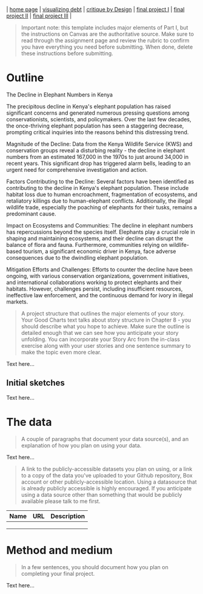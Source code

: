| [home page](https://xf3z.github.io/Xiaofan-portfolio/) | [visualizing debt](visualizing-government-debt) | [critique by Design](critique-by-design) | [final project I](final-project-part-one) | [final project II](final-project-part-two) | [final project III](final-project-part-three) |


> Important note: this template includes major elements of Part I, but the instructions on Canvas are the authoritative source.  Make sure to read through the assignment page and review the rubric to confirm you have everything you need before submitting.  When done, delete these instructions before submitting.

# Outline
The Decline in Elephant Numbers in Kenya

The precipitous decline in Kenya's elephant population has raised significant concerns and generated numerous pressing questions among conservationists, scientists, and policymakers. Over the last few decades, the once-thriving elephant population has seen a staggering decrease, prompting critical inquiries into the reasons behind this distressing trend.

Magnitude of the Decline:
Data from the Kenya Wildlife Service (KWS) and conservation groups reveal a disturbing reality - the decline in elephant numbers from an estimated 167,000 in the 1970s to just around 34,000 in recent years. This significant drop has triggered alarm bells, leading to an urgent need for comprehensive investigation and action.

Factors Contributing to the Decline:
Several factors have been identified as contributing to the decline in Kenya's elephant population. These include habitat loss due to human encroachment, fragmentation of ecosystems, and retaliatory killings due to human-elephant conflicts. Additionally, the illegal wildlife trade, especially the poaching of elephants for their tusks, remains a predominant cause.

Impact on Ecosystems and Communities:
The decline in elephant numbers has repercussions beyond the species itself. Elephants play a crucial role in shaping and maintaining ecosystems, and their decline can disrupt the balance of flora and fauna. Furthermore, communities relying on wildlife-based tourism, a significant economic driver in Kenya, face adverse consequences due to the dwindling elephant population.

Mitigation Efforts and Challenges:
Efforts to counter the decline have been ongoing, with various conservation organizations, government initiatives, and international collaborations working to protect elephants and their habitats. However, challenges persist, including insufficient resources, ineffective law enforcement, and the continuous demand for ivory in illegal markets.


> A project structure that outlines the major elements of your story.  Your Good Charts text talks about story structure in Chapter 8 - you should describe what you hope to achieve.  Make sure the outline is detailed enough that we can see how you anticipate your story unfolding.  You can incorporate your Story Arc from the in-class exercise along with your user stories and one sentence summary to make the topic even more clear. 

Text here...

## Initial sketches


Text here...

# The data
> A couple of paragraphs that document your data source(s), and an explanation of how you plan on using your data. 

Text here...

> A link to the publicly-accessible datasets you plan on using, or a link to a copy of the data you've uploaded to your Github repository, Box account or other publicly-accessible location. Using a datasource that is already publicly accessible is highly encouraged.  If you anticipate using a data source other than something that would be publicly available please talk to me first. 

| Name | URL | Description |
|------|-----|-------------|
|      |     |             |
|      |     |             |
|      |     |             |

# Method and medium
> In a few sentences, you should document how you plan on completing your final project. 

Text here...
